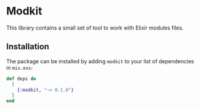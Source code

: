 # Modkit

This library contains a small set of tool to work with Elixir modules files.


## Installation


The package can be installed by adding `modkit` to your list of dependencies in
`mix.exs`:

```elixir
def deps do
  [
    {:modkit, "~> 0.1.0"}
  ]
end
```



